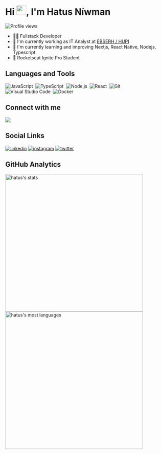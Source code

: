 <h1 align="left">Hi <img src="https://raw.githubusercontent.com/kaueMarques/kaueMarques/master/hi.gif" width="30px">, I'm Hatus Níwman</h1>
<p align="left"> <img src="https://komarev.com/ghpvc/?username=hatus&color=brightgreen&style=plastic" alt="Profile views" /> </p>

- 👨‍💻 Fullstack Developer
- 🔭 I'm currently working as IT Analyst at [EBSERH / HUPI](https://www.gov.br/ebserh/pt-br/hospitais-universitarios/regiao-nordeste/hu-ufpi)
- 📕 I'm currently learning and improving Nextjs, React Native, Nodejs, Typescript.
- 🚀 Rocketseat Ignite Pro Student

## Languages and Tools

![JavaScript](https://img.shields.io/badge/-JavaScript-05122A?style=plastic&logo=javascript)&nbsp;
![TypeScript](https://img.shields.io/badge/-TypeScript-05122A?style=plastic&logo=typescript)&nbsp;
![Node.js](https://img.shields.io/badge/-Node.js-05122A?style=plastic&logo=node.js)&nbsp;
![React](https://img.shields.io/badge/-React-05122A?style=plastic&logo=react)&nbsp;
![Git](https://img.shields.io/badge/-Git-05122A?style=plastic&logo=git)&nbsp;
![Visual Studio Code](https://img.shields.io/badge/-Visual%20Studio%20Code-05122A?style=plastic&logo=visual-studio-code&logoColor=007ACC)&nbsp;
![Docker](https://img.shields.io/badge/-Docker-05122A?style=plastic&logo=docker)&nbsp;

## Connect with me
<a href = "mailto:hatusn@gmail.com"><img src="https://img.shields.io/badge/-Gmail-05122A?style=plastic&logo=gmail" target="_blank"></a>

## Social Links

<a href="https://linkedin.com/in/hatus" target="_blank">
  <img align="center" src="https://img.shields.io/badge/-hatus-05122A?style=plastic&logo=linkedin" alt="linkedin"/>
</a>
<a href="https://instagram.com/hatus" target="_blank">
 <img align="center" src="https://img.shields.io/badge/-hatus-05122A?style=plastic&logo=instagram" alt="instagram"/>
</a>
<a href="https://twitter.com/hatus" target="_blank">
  <img align="center" src="https://img.shields.io/badge/-hatus-05122A?style=plastic&logo=twitter" alt="twitter"/>  
</a>

## GitHub Analytics

<p align="left">
<img width="430em" src="https://github-readme-stats.vercel.app/api?username=hatus&show_icons=true&theme=merko" alt="hatus's stats"/>
<img width="430em" src="https://github-readme-stats.vercel.app/api/top-langs/?username=hatus&layout=compact&theme=merko" alt="hatus's most languages"/>
</p>
